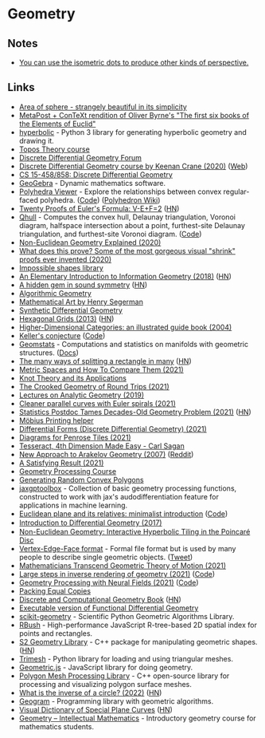 # Geometry

## Notes

- [You can use the isometric dots to produce other kinds of perspective.](https://twitter.com/GnarledMonster/status/1376510536951664643)

## Links

- [Area of sphere - strangely beautiful in its simplicity](http://matematicascercanas.com/wp-content/uploads/2016/07/VarC3A1zsceruza.gif)
- [MetaPost + ConTeXt rendition of Oliver Byrne's "The first six books of the Elements of Euclid"](https://github.com/jemmybutton/byrne-euclid)
- [hyperbolic](https://github.com/cduck/hyperbolic) - Python 3 library for generating hyperbolic geometry and drawing it.
- [Topos Theory course](https://johncarlosbaez.wordpress.com/2020/01/05/topos-theory-part-1/)
- [Discrete Differential Geometry Forum](http://ddg.cs.columbia.edu/)
- [Discrete Differential Geometry course by Keenan Crane (2020)](https://www.youtube.com/playlist?list=PL9_jI1bdZmz0hIrNCMQW1YmZysAiIYSSS) ([Web](https://www.cs.cmu.edu/~kmcrane/Projects/DDG/))
- [CS 15-458/858: Discrete Differential Geometry](https://brickisland.net/DDGSpring2021/)
- [GeoGebra](https://www.geogebra.org/) - Dynamic mathematics software.
- [Polyhedra Viewer](https://polyhedra.tessera.li/) - Explore the relationships between convex regular-faced polyhedra. ([Code](https://github.com/tesseralis/polyhedra-viewer)) ([Polyhedron Wiki](https://en.wikipedia.org/wiki/Polyhedron))
- [Twenty Proofs of Euler's Formula: V-E+F=2](https://www.ics.uci.edu/~eppstein/junkyard/euler/) ([HN](https://news.ycombinator.com/item?id=23590642))
- [Qhull](http://www.qhull.org/) - Computes the convex hull, Delaunay triangulation, Voronoi diagram, halfspace intersection about a point, furthest-site Delaunay triangulation, and furthest-site Voronoi diagram. ([Code](https://github.com/qhull/qhull))
- [Non-Euclidean Geometry Explained (2020)](https://www.youtube.com/watch?v=zQo_S3yNa2w)
- [What does this prove? Some of the most gorgeous visual "shrink" proofs ever invented (2020)](https://www.youtube.com/watch?v=sDfzCIWpS7Q)
- [Impossible shapes library](https://im-possible.info/english/library/index.html)
- [An Elementary Introduction to Information Geometry (2018)](https://arxiv.org/abs/1808.08271) ([HN](https://news.ycombinator.com/item?id=24645530))
- [A hidden gem in sound symmetry](https://soundshader.github.io/hn/acf/index.html) ([HN](https://news.ycombinator.com/item?id=25037784))
- [Algorithmic Geometry](https://www.personal.kent.edu/~rmuhamma/Compgeometry/compgeom.html)
- [Mathematical Art by Henry Segerman](https://www.shapeways.com/shops/henryseg)
- [Synthetic Differential Geometry](https://ncatlab.org/nlab/show/synthetic+differential+geometry)
- [Hexagonal Grids (2013)](https://www.redblobgames.com/grids/hexagons/) ([HN](https://news.ycombinator.com/item?id=25340425))
- [Higher-Dimensional Categories: an illustrated guide book (2004)](http://eugeniacheng.com/wp-content/uploads/2017/02/cheng-lauda-guidebook.pdf)
- [Keller's conjecture](https://en.wikipedia.org/wiki/Keller%27s_conjecture) ([Code](https://github.com/marijnheule/Keller-encode))
- [Geomstats](https://github.com/geomstats/geomstats) - Computations and statistics on manifolds with geometric structures. ([Docs](https://geomstats.github.io/))
- [The many ways of splitting a rectangle in many](https://www.alfonsobeato.net/math/the-many-ways-of-splitting-a-rectangle-in-many/) ([HN](https://news.ycombinator.com/item?id=25633447))
- [Metric Spaces and How To Compare Them (2021)](https://bastian.rieck.me/blog/posts/2021/hausdorff/)
- [Knot Theory and its Applications](https://www.maths.ed.ac.uk/~v1ranick/papers/murasug3.pdf)
- [The Crooked Geometry of Round Trips (2021)](https://www.quantamagazine.org/the-crooked-geometry-of-round-trips-20210113/)
- [Lectures on Analytic Geometry (2019)](https://github.com/PeterScholze/Analytic/blob/main/Analytic.pdf)
- [Cleaner parallel curves with Euler spirals (2021)](https://raphlinus.github.io/curves/2021/02/19/parallel-curves.html)
- [Statistics Postdoc Tames Decades-Old Geometry Problem (2021)](https://www.quantamagazine.org/statistics-postdoc-tames-decades-old-geometry-problem-20210301/) ([HN](https://news.ycombinator.com/item?id=26314900))
- [Möbius Printing helper](https://shreevatsa.net/mobius-print/)
- [Differential Forms (Discrete Differential Geometry) (2021)](https://www.youtube.com/watch?v=4zicWglBfIE)
- [Diagrams for Penrose Tiles (2021)](https://readerunner.wordpress.com/2021/03/20/diagrams-for-penrose-tiles/)
- [Tesseract, 4th Dimension Made Easy - Carl Sagan](https://www.youtube.com/watch?v=N0WjV6MmCyM)
- [New Approach to Arakelov Geometry (2007)](https://arxiv.org/abs/0704.2030) ([Reddit](https://www.reddit.com/r/math/comments/ms2a7m/durov_new_approach_to_arakelov_geometry/))
- [A Satisfying Result (2021)](https://cacm.acm.org/magazines/2021/5/252165-a-satisfying-result/fulltext#.YIeLaVxXfk0.twitter)
- [Geometry Processing Course](https://github.com/alecjacobson/geometry-processing)
- [Generating Random Convex Polygons](https://cglab.ca/~sander/misc/ConvexGeneration/convex.html)
- [jaxgptoolbox](https://github.com/ml-for-gp/jaxgptoolbox) - Collection of basic geometry processing functions, constructed to work with jax's audodifferentiation feature for applications in machine learning.
- [Euclidean plane and its relatives: minimalist introduction](http://anton-petrunin.github.io/birkhoff/) ([Code](https://github.com/anton-petrunin/birkhoff))
- [Introduction to Diﬀerential Geometry (2017)](https://superadditive.com/notes/intro-to-differential-geometry/)
- [Non-Euclidean Geometry: Interactive Hyperbolic Tiling in the Poincaré Disc](http://www.malinc.se/noneuclidean/en/poincaretiling.php)
- [Vertex-Edge-Face format](http://paulbourke.net/dataformats/vef/) - Formal file format but is used by many people to describe single geometric objects. ([Tweet](https://twitter.com/mariuswatz/status/1464415708557758466))
- [Mathematicians Transcend Geometric Theory of Motion (2021)](https://www.quantamagazine.org/mathematicians-transcend-geometric-theory-of-motion-20211209/)
- [Large steps in inverse rendering of geometry (2021)](https://bnicolet.com/publications/Nicolet2021Large.html) ([Code](https://github.com/rgl-epfl/large-steps-pytorch))
- [Geometry Processing with Neural Fields (2021)](https://www.guandaoyang.com/NFGP/) ([Code](https://github.com/stevenygd/NFGP))
- [Packing Equal Copies](https://erich-friedman.github.io/packing/index.html)
- [Discrete and Computational Geometry Book](https://press.princeton.edu/books/hardcover/9780691145532/discrete-and-computational-geometry) ([HN](https://news.ycombinator.com/item?id=29550413))
- [Executable version of Functional Differential Geometry](https://github.com/sicmutils/fdg-book)
- [scikit-geometry](https://github.com/scikit-geometry/scikit-geometry) - Scientific Python Geometric Algorithms Library.
- [RBush](https://github.com/mourner/rbush) - High-performance JavaScript R-tree-based 2D spatial index for points and rectangles.
- [S2 Geometry Library](https://github.com/google/s2geometry) - C++ package for manipulating geometric shapes. ([HN](https://news.ycombinator.com/item?id=30661478))
- [Trimesh](https://github.com/mikedh/trimesh) - Python library for loading and using triangular meshes.
- [Geometric.js](https://github.com/HarryStevens/geometric) - JavaScript library for doing geometry.
- [Polygon Mesh Processing Library](https://github.com/pmp-library/pmp-library) - C++ open-source library for processing and visualizing polygon surface meshes.
- [What is the inverse of a circle? (2022)](https://mattferraro.dev/posts/inverse-of-a-circle) ([HN](https://news.ycombinator.com/item?id=30131926))
- [Geogram](https://github.com/BrunoLevy/geogram) - Programming library with geometric algorithms.
- [Visual Dictionary of Special Plane Curves](http://xahlee.info/SpecialPlaneCurves_dir/specialPlaneCurves.html) ([HN](https://news.ycombinator.com/item?id=30853624))
- [Geometry – Intellectual Mathematics](https://intellectualmathematics.com/geometry/) - Introductory geometry course for mathematics students.